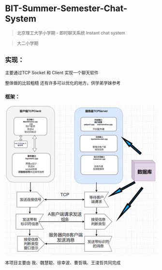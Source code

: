 # BIT-Summer-Semester-Chat-System

> 北京理工大学小学期 - 即时聊天系统 Instant chat system

> 大二小学期

## 实现：

主要通过TCP Socket 和 Client 实现一个聊天软件

整体做的比较粗糙 还有许多可以优化的地方，供学弟学妹参考

### 框架：

![1](.asset\1.png)



本项目主要由 我、魏慧聪、徐幸波、曹哲瑀、王浚哲共同完成



